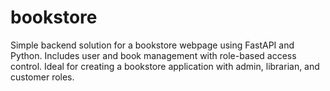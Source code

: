 # bookstore
Simple backend solution for a bookstore webpage using FastAPI and Python. Includes user and book management with role-based access control. Ideal for creating a bookstore application with admin, librarian, and customer roles.

